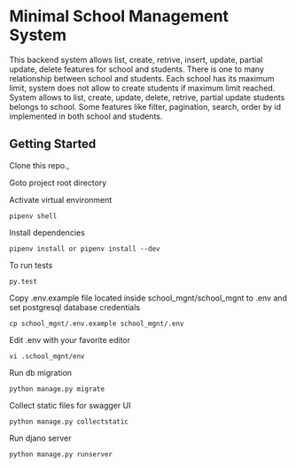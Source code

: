 # Minimal School Management System

This backend system allows list, create, retrive, insert, update, partial update, delete features for school and students. There is one to many relationship between school and students. Each school has its maximum limit, system does not allow to create students if maximum limit reached. System allows to list, create, update, delete, retrive, partial update students belongs to school. Some features like filter, pagination, search, order by id implemented in both school and students. 

## Getting Started

Clone this repo.,

Goto project root directory

Activate virtual environment

```
pipenv shell

```
Install dependencies

```
pipenv install or pipenv install --dev
```
To run tests

```
py.test
```

Copy .env.example file located inside school_mgnt/school_mgnt to .env and set  postgresql database credentials

```
cp school_mgnt/.env.example school_mgnt/.env 
```
Edit .env with your favorite editor

```
vi .school_mgnt/env
```
Run db migration

```
python manage.py migrate
```

Collect static files for swagger UI 
````
python manage.py collectstatic
````

Run djano server

```
python manage.py runserver
```
